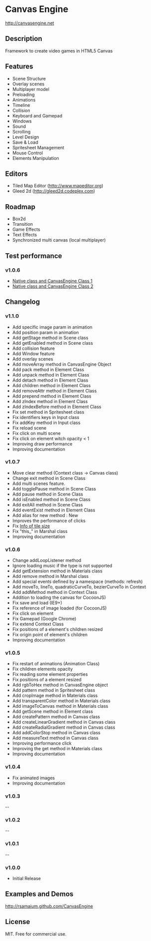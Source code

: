 # Canvas Engine
http://canvasengine.net

## Description

Framework to create video games in HTML5 Canvas

## Features

* Scene Structure
* Overlay scenes
* Multiplayer model
* Preloading
* Animations
* Timeline
* Collision
* Keyboard and Gamepad
* Windows
* Sound
* Scrolling
* Level Design
* Save & Load
* Spritesheet Management
* Mouse Control
* Elements Manipulation

## Editors
* Tiled Map Editor (http://www.mapeditor.org)
* Gleed 2d (http://gleed2d.codeplex.com)

## Roadmap

* Box2d
* Transition
* Game Effects
* Text Effects
* Synchronized multi canvas (local multiplayer)

## Test performance

### v1.0.6

* [Native class and CanvasEngine Class 1](http://jsperf.com/native-class-and-canvasengine-class)
* [Native class and CanvasEngine Class 2](http://jsperf.com/native-class-and-canvasengine-class-test2)

## Changelog

### v1.1.0

* Add specific image param in animation
* Add position param in animation
* Add getStage method in Scene class
* Add getEnabled method in Scene class
* Add collision feature
* Add Window feature
* Add overlay scenes
* Add moveArray method in CanvasEngine Object
* Add pack method in Element Class
* Add unpack method in Element Class
* Add detach method in Element Class
* Add children method in Element Class
* Add removeAttr method in Element Class
* Add prepend method in Element Class
* Add zIndex method in Element Class
* Add zIndexBefore method in Element Class
* Fix set method in Spritesheet class
* Fix identifiers keys in Input class
* Fix addKey method in Input class
* Fix reload scene
* Fix click on multi scene
* Fix click on element witch opacity < 1
* Improving draw performance 
* Improving documentation

### v1.0.7

* Move clear method (Context class -> Canvas class)
* Change exit method in Scene Class
* Add multi scenes feature.
* Add togglePause method in Scene Class
* Add pause method in Scene Class
* Add isEnabled method in Scene Class
* Add exitAll method in Scene Class
* Add eventExist method in Element Class
* Add alias for new method : New
* Improves the performance of clicks
* Fix [Info of tile size](https://github.com/RSamaium/CanvasEngine/issues/2)
* Fix "this_" in Marshal class
* Improving documentation

### v1.0.6

* Change addLoopListener method
* Ignore loading music if the type is not supported
* Add getExtension method in Materials class
* Add remove method in Marshal class
* Add special events defined by a namespace (methods: refresh)
* Add moveTo, lineTo, quadraticCurveTo, bezierCurveTo in Context
* Add addMethod method in Context Class
* Addition to loading the canvas for CocoonJS)
* Fix save and load (IE9+)
* Fix reference of image loaded (for CocoonJS)
* Fix click on element
* Fix Gamepad (Google Chrome)
* Fix extend Context Class
* Fix positions of a element's children resized
* Fix origin point of element's children
* Improving documentation

### v1.0.5

* Fix restart of animations (Animation Class)
* Fix children elements opacity
* Fix reading some element properties
* Fix positions of a element resized
* Add rgbToHex method in CanvasEngine object
* Add pattern method in Spritesheet class
* Add cropImage method in Materials class
* Add transparentColor method in Materials class
* Add imageToCanvas method in Materials class
* Add getScene method in Element class
* Add createPattern method in Canvas class
* Add createLinearGradient method in Canvas class
* Add createRadialGradient method in Canvas class
* Add addColorStop method in Canvas class
* Add measureText method in Canvas class
* Improving performance click
* Improving the get method in Materials class
* Improving documentation

### v1.0.4

* Fix animated images
* Improving documentation

### v1.0.3
--
### v1.0.2
--
### v1.0.1
--
### v1.0.0

* Initial Release

## Examples and Demos

http://rsamaium.github.com/CanvasEngine

## License

MIT. Free for commercial use.

